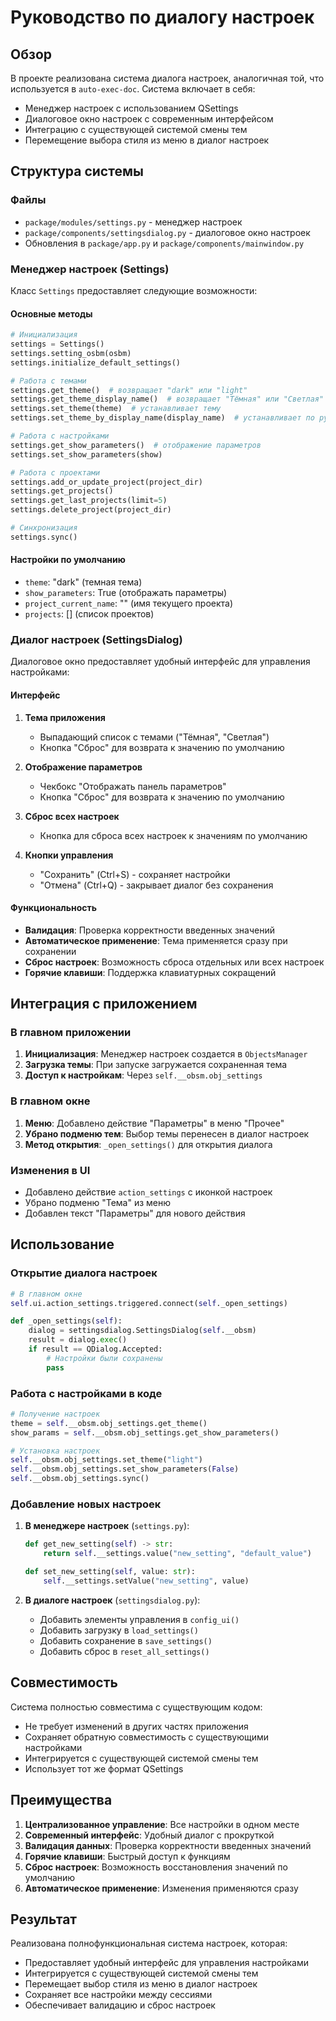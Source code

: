 # Руководство по диалогу настроек

## Обзор

В проекте реализована система диалога настроек, аналогичная той, что используется в `auto-exec-doc`. Система включает в себя:

- Менеджер настроек с использованием QSettings
- Диалоговое окно настроек с современным интерфейсом
- Интеграцию с существующей системой смены тем
- Перемещение выбора стиля из меню в диалог настроек

## Структура системы

### Файлы

- `package/modules/settings.py` - менеджер настроек
- `package/components/settingsdialog.py` - диалоговое окно настроек
- Обновления в `package/app.py` и `package/components/mainwindow.py`

### Менеджер настроек (Settings)

Класс `Settings` предоставляет следующие возможности:

#### Основные методы

```python
# Инициализация
settings = Settings()
settings.setting_osbm(osbm)
settings.initialize_default_settings()

# Работа с темами
settings.get_theme()  # возвращает "dark" или "light"
settings.get_theme_display_name()  # возвращает "Тёмная" или "Светлая"
settings.set_theme(theme)  # устанавливает тему
settings.set_theme_by_display_name(display_name)  # устанавливает по русскому названию

# Работа с настройками
settings.get_show_parameters()  # отображение параметров
settings.set_show_parameters(show)

# Работа с проектами
settings.add_or_update_project(project_dir)
settings.get_projects()
settings.get_last_projects(limit=5)
settings.delete_project(project_dir)

# Синхронизация
settings.sync()
```

#### Настройки по умолчанию

- `theme`: "dark" (темная тема)
- `show_parameters`: True (отображать параметры)
- `project_current_name`: "" (имя текущего проекта)
- `projects`: [] (список проектов)

### Диалог настроек (SettingsDialog)

Диалоговое окно предоставляет удобный интерфейс для управления настройками:

#### Интерфейс

1. **Тема приложения**
   - Выпадающий список с темами ("Тёмная", "Светлая")
   - Кнопка "Сброс" для возврата к значению по умолчанию

2. **Отображение параметров**
   - Чекбокс "Отображать панель параметров"
   - Кнопка "Сброс" для возврата к значению по умолчанию

3. **Сброс всех настроек**
   - Кнопка для сброса всех настроек к значениям по умолчанию

4. **Кнопки управления**
   - "Сохранить" (Ctrl+S) - сохраняет настройки
   - "Отмена" (Ctrl+Q) - закрывает диалог без сохранения

#### Функциональность

- **Валидация**: Проверка корректности введенных значений
- **Автоматическое применение**: Тема применяется сразу при сохранении
- **Сброс настроек**: Возможность сброса отдельных или всех настроек
- **Горячие клавиши**: Поддержка клавиатурных сокращений

## Интеграция с приложением

### В главном приложении

1. **Инициализация**: Менеджер настроек создается в `ObjectsManager`
2. **Загрузка темы**: При запуске загружается сохраненная тема
3. **Доступ к настройкам**: Через `self.__obsm.obj_settings`

### В главном окне

1. **Меню**: Добавлено действие "Параметры" в меню "Прочее"
2. **Убрано подменю тем**: Выбор темы перенесен в диалог настроек
3. **Метод открытия**: `_open_settings()` для открытия диалога

### Изменения в UI

- Добавлено действие `action_settings` с иконкой настроек
- Убрано подменю "Тема" из меню
- Добавлен текст "Параметры" для нового действия

## Использование

### Открытие диалога настроек

```python
# В главном окне
self.ui.action_settings.triggered.connect(self._open_settings)

def _open_settings(self):
    dialog = settingsdialog.SettingsDialog(self.__obsm)
    result = dialog.exec()
    if result == QDialog.Accepted:
        # Настройки были сохранены
        pass
```

### Работа с настройками в коде

```python
# Получение настроек
theme = self.__obsm.obj_settings.get_theme()
show_params = self.__obsm.obj_settings.get_show_parameters()

# Установка настроек
self.__obsm.obj_settings.set_theme("light")
self.__obsm.obj_settings.set_show_parameters(False)
self.__obsm.obj_settings.sync()
```

### Добавление новых настроек

1. **В менеджере настроек** (`settings.py`):
   ```python
   def get_new_setting(self) -> str:
       return self.__settings.value("new_setting", "default_value")
   
   def set_new_setting(self, value: str):
       self.__settings.setValue("new_setting", value)
   ```

2. **В диалоге настроек** (`settingsdialog.py`):
   - Добавить элементы управления в `config_ui()`
   - Добавить загрузку в `load_settings()`
   - Добавить сохранение в `save_settings()`
   - Добавить сброс в `reset_all_settings()`

## Совместимость

Система полностью совместима с существующим кодом:

- Не требует изменений в других частях приложения
- Сохраняет обратную совместимость с существующими настройками
- Интегрируется с существующей системой смены тем
- Использует тот же формат QSettings

## Преимущества

1. **Централизованное управление**: Все настройки в одном месте
2. **Современный интерфейс**: Удобный диалог с прокруткой
3. **Валидация данных**: Проверка корректности введенных значений
4. **Горячие клавиши**: Быстрый доступ к функциям
5. **Сброс настроек**: Возможность восстановления значений по умолчанию
6. **Автоматическое применение**: Изменения применяются сразу

## Результат

Реализована полнофункциональная система настроек, которая:

- Предоставляет удобный интерфейс для управления настройками
- Интегрируется с существующей системой смены тем
- Перемещает выбор стиля из меню в диалог настроек
- Сохраняет все настройки между сессиями
- Обеспечивает валидацию и сброс настроек
